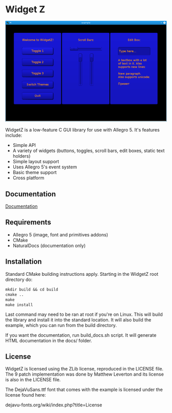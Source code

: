 # Widget Z

![screenshot](screenshot.png "Screenshot")

WidgetZ is a low-feature C GUI library for use with Allegro 5. It's features include:

- Simple API
- A variety of widgets (buttons, toggles, scroll bars, edit boxes, static text holders)
- Simple layout support
- Uses Allegro 5's event system
- Basic theme support
- Cross platform

## Documentation

[Documentation](https://siegelord.github.io/WidgetZ/)

## Requirements

- Allegro 5 (image, font and primitives addons)
- CMake
- NaturalDocs (documentation only)

## Installation

Standard CMake building instructions apply. Starting in the WidgetZ root directory do:

```
mkdir build && cd build
cmake ..
make
make install
```

Last command may need to be ran at root if you're on Linux. This will build the library and install it into the standard location. It will also build the example, which you can run from the build directory.

If you want the documentation, run build_docs.sh script. It will generate HTML documentation in the docs/ folder.

## License

WidgetZ is licensed using the ZLib license, reproduced in the LICENSE file. The 9 patch implementation was done by Matthew Leverton and its license is also in the LICENSE file.

The DejaVuSans.ttf font that comes with the example is licensed under the license found here:

dejavu-fonts.org/wiki/index.php?title=License

